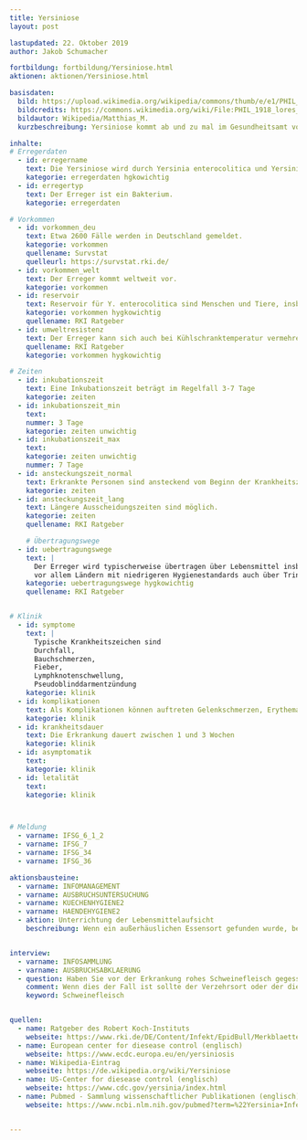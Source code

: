 ```yaml
---
title: Yersiniose
layout: post

lastupdated: 22. Oktober 2019
author: Jakob Schumacher

fortbildung: fortbildung/Yersiniose.html
aktionen: aktionen/Yersiniose.html

basisdaten:
  bild: https://upload.wikimedia.org/wikipedia/commons/thumb/e/e1/PHIL_1918_lores_Floureszenz_Yersinia.jpg/450px-PHIL_1918_lores_Floureszenz_Yersinia.jpg
  bildcredits: https://commons.wikimedia.org/wiki/File:PHIL_1918_lores_Floureszenz_Yersinia.jpg
  bildautor: Wikipedia/Matthias_M.
  kurzbeschreibung: Yersiniose kommt ab und zu mal im Gesundheitsamt vor. Große Ausbrüche sind in Deutschland sehr selten.

inhalte:  
# Erregerdaten
  - id: erregername
    text: Die Yersiniose wird durch Yersinia enterocolitica und Yersinia pseudotuberculosis hervorgerufen. Yersinia pestis ruft dagegen die Pest hervor.
    kategorie: erregerdaten hgkowichtig
  - id: erregertyp
    text: Der Erreger ist ein Bakterium.
    kategorie: erregerdaten

# Vorkommen
  - id: vorkommen_deu
    text: Etwa 2600 Fälle werden in Deutschland gemeldet.
    kategorie: vorkommen
    quellename: Survstat
    quelleurl: https://survstat.rki.de/
  - id: vorkommen_welt
    text: Der Erreger kommt weltweit vor.
    kategorie: vorkommen
  - id: reservoir
    text: Reservoir für Y. enterocolitica sind Menschen und Tiere, insbesondere Schweine. Y. pseudotuberculosis kommt überwiegend in Vögeln und Nagetieren vor.
    kategorie: vorkommen hygkowichtig
    quellename: RKI Ratgeber
  - id: umweltresistenz
    text: Der Erreger kann sich auch bei Kühlschranktemperatur vermehren
    quellename: RKI Ratgeber
    kategorie: vorkommen hygkowichtig

# Zeiten
  - id: inkubationszeit
    text: Eine Inkubationszeit beträgt im Regelfall 3-7 Tage
    kategorie: zeiten
  - id: inkubationszeit_min
    text:
    nummer: 3 Tage
    kategorie: zeiten unwichtig
  - id: inkubationszeit_max
    text:
    kategorie: zeiten unwichtig
    nummer: 7 Tage
  - id: ansteckungszeit_normal
    text: Erkrankte Personen sind ansteckend vom Beginn der Krankheitszeichen bis 2-3 Wochen nach Ende der Krankheitszeichen
    kategorie: zeiten
  - id: ansteckungszeit_lang
    text: Längere Ausscheidungszeiten sind möglich.
    kategorie: zeiten
    quellename: RKI Ratgeber

    # Übertragungswege
  - id: uebertragungswege
    text: |
      Der Erreger wird typischerweise übertragen über Lebensmittel insbesondere Schweinefleisch, Rohmlich, aber auch Salate und andere Rohprodukte
      vor allem Ländern mit niedrigeren Hygienestandards auch über Trinkwasser oder Baden. Direkte Übertragungen von Mensch zu Mensch sind selten.
    kategorie: uebertragungswege hygkowichtig
    quellename: RKI Ratgeber


# Klinik
  - id: symptome
    text: |
      Typische Krankheitszeichen sind
      Durchfall,
      Bauchschmerzen,
      Fieber,
      Lymphknotenschwellung,
      Pseudoblinddarmentzündung
    kategorie: klinik
  - id: komplikationen
    text: Als Komplikationen können auftreten Gelenkschmerzen, Erythema nodosum und Reizdarmsyndrom, Organentzündungen
    kategorie: klinik
  - id: krankheitsdauer
    text: Die Erkrankung dauert zwischen 1 und 3 Wochen
    kategorie: klinik
  - id: asymptomatik
    text:
    kategorie: klinik
  - id: letalität
    text:
    kategorie: klinik



# Meldung
  - varname: IFSG_6_1_2
  - varname: IFSG_7
  - varname: IFSG_34
  - varname: IFSG_36

aktionsbausteine:
  - varname: INFOMANAGEMENT
  - varname: AUSBRUCHSUNTERSUCHUNG
  - varname: KUECHENHYGIENE2
  - varname: HAENDEHYGIENE2
  - aktion: Unterrichtung der Lebensmittelaufsicht
    beschreibung: Wenn ein außerhäuslichen Essensort gefunden wurde, bei dem rohes Schweinefleisch gegessen wurde sollte man die Lebensmittelaufsicht bzw. das Veterinäramt informieren. Diese kann bei mehreren Verdachtsfällen am selben Essensort eine Untersuchung einleiten.


interview:     
  - varname: INFOSAMMLUNG
  - varname: AUSBRUCHSABKLAERUNG
  - question: Haben Sie vor der Erkrankung rohes Schweinefleisch gegessen?
    comment: Wenn dies der Fall ist sollte der Verzehrsort oder der die Herstellerfirma wenn möglich mit Chargennummer in einen öffentlichen Kommentar in die Meldesoftware eingetragen werden und dem Lebensmittelaufsichtsamt mitgeteilt werden. Wenn mehrere Fälle mit einer ähnlichen Exposition auftreten kann dannn eine Ausbruchsuntersuchung erfolgen.
    keyword: Schweinefleisch  


quellen:
  - name: Ratgeber des Robert Koch-Instituts
    webseite: https://www.rki.de/DE/Content/Infekt/EpidBull/Merkblaetter/Ratgeber_Yersiniose.html
  - name: European center for diesease control (englisch)
    webseite: https://www.ecdc.europa.eu/en/yersiniosis
  - name: Wikipedia-Eintrag
    webseite: https://de.wikipedia.org/wiki/Yersiniose
  - name: US-Center for diesease control (englisch)
    webseite: https://www.cdc.gov/yersinia/index.html
  - name: Pubmed - Sammlung wissenschaftlicher Publikationen (englisch)
    webseite: https://www.ncbi.nlm.nih.gov/pubmed?term=%22Yersinia+Infections%22%5BMesh%5D


---
```

